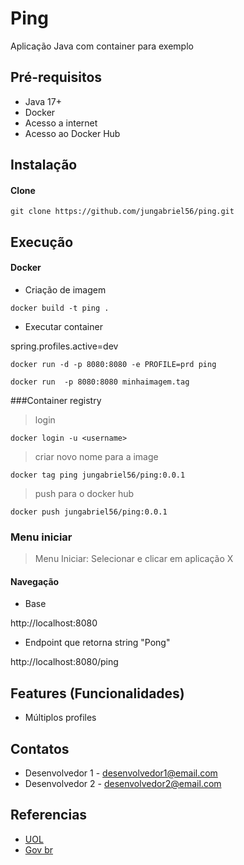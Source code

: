 # Ping

Aplicação Java com container para exemplo

## Pré-requisitos

- Java 17+
- Docker 
- Acesso a internet
- Acesso ao Docker Hub

## Instalação

#### Clone

```
git clone https://github.com/jungabriel56/ping.git
```

## Execução


#### Docker

* Criação de imagem

```
docker build -t ping .
```

* Executar container

spring.profiles.active=dev


```
docker run -d -p 8080:8080 -e PROFILE=prd ping
```

```
docker run  -p 8080:8080 minhaimagem.tag
```

###Container registry
> login
```
docker login -u <username>
```

>criar novo nome para a image
```
docker tag ping jungabriel56/ping:0.0.1
```

>push para o docker hub
```
docker push jungabriel56/ping:0.0.1
```



### Menu iniciar
> Menu Iniciar: Selecionar e clicar em aplicação X

#### Navegação

- Base

http://localhost:8080

- Endpoint que retorna string "Pong"

http://localhost:8080/ping 


## Features (Funcionalidades)

- Múltiplos profiles

## Contatos

- Desenvolvedor 1 - desenvolvedor1@email.com
- Desenvolvedor 2 - desenvolvedor2@email.com

## Referencias

 - [UOL](https://www.uol.com.br/)
 - [Gov br](https://www.gov.br/)